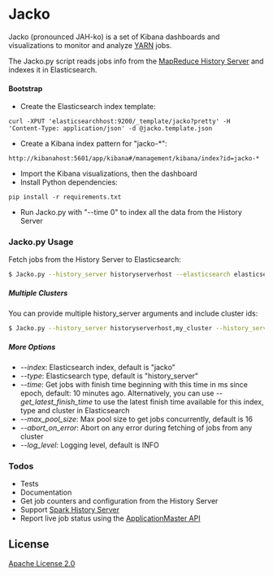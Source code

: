 # Jacko

Jacko (pronounced JAH-ko) is a set of Kibana dashboards and visualizations to monitor and analyze [YARN](https://hadoop.apache.org/docs/current/hadoop-yarn/hadoop-yarn-site/YARN.html) jobs.

The Jacko.py script reads jobs info from the [MapReduce History Server](https://hadoop.apache.org/docs/current/hadoop-mapreduce-client/hadoop-mapreduce-client-hs/HistoryServerRest.html) and indexes it in Elasticsearch.

#### Bootstrap

- Create the Elasticsearch index template:

```curl -XPUT 'elasticsearchhost:9200/_template/jacko?pretty' -H 'Content-Type: application/json' -d @jacko.template.json```

- Create a Kibana index pattern for "jacko-*":

```http://kibanahost:5601/app/kibana#/management/kibana/index?id=jacko-*```

- Import the Kibana visualizations, then the dashboard
- Install Python dependencies:

```pip install -r requirements.txt```

- Run Jacko.py with "--time 0" to index all the data from the History Server

### Jacko.py Usage

Fetch jobs from the History Server to Elasticsearch:

```sh
$ Jacko.py --history_server historyserverhost --elasticsearch elasticsearchhost
```

##### Multiple Clusters
You can provide multiple history_server arguments and include cluster ids:
```sh
$ Jacko.py --history_server historyserverhost,my_cluster --history_server anotherhistoryserverhost,my_other_cluster --elasticsearch elasticsearchhost
```

##### More Options
- *--index*: Elasticsearch index, default is "jacko"
- *--type*: Elasticsearch type, default is "history_server"
- *--time*: Get jobs with finish time beginning with this time in ms since epoch, default: 10 minutes ago. Alternatively, you can use *--get_latest_finish_time* to use the latest finish time available for this index, type and cluster in Elasticsearch
- *--max_pool_size*: Max pool size to get jobs concurrently, default is 16
- *--abort_on_error*: Abort on any error during fetching of jobs from any cluster
- *--log_level*: Logging level, default is INFO

### Todos

 - Tests
 - Documentation
 - Get job counters and configuration from the History Server
 - Support [Spark History Server](https://spark.apache.org/docs/latest/monitoring.html)
 - Report live job status using the [ApplicationMaster API](https://hadoop.apache.org/docs/current/hadoop-mapreduce-client/hadoop-mapreduce-client-core/MapredAppMasterRest.html)

License
----

[Apache License 2.0](LICENSE)
